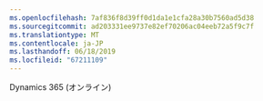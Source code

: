 ```yaml
---
ms.openlocfilehash: 7af836f8d39ff0d1da1e1cfa28a30b7560ad5d38
ms.sourcegitcommit: ad203331ee9737e82ef70206ac04eeb72a5f9c7f
ms.translationtype: MT
ms.contentlocale: ja-JP
ms.lasthandoff: 06/18/2019
ms.locfileid: "67211109"
---
```

Dynamics 365 (オンライン)